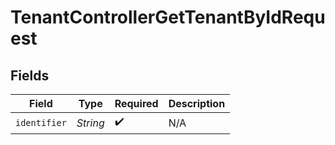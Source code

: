 # TenantControllerGetTenantByIdRequest


## Fields

| Field              | Type               | Required           | Description        |
| ------------------ | ------------------ | ------------------ | ------------------ |
| `identifier`       | *String*           | :heavy_check_mark: | N/A                |